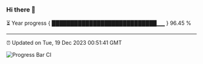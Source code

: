 ### Hi there 👋

⏳ Year progress { ████████████████████████████▁▁ } 96.45 %

---

⏰ Updated on Tue, 19 Dec 2023 00:51:41 GMT

![Progress Bar CI](https://github.com/liununu/liununu/workflows/Progress%20Bar%20CI/badge.svg)
